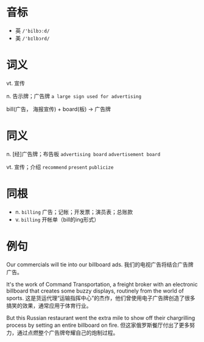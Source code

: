 # 音标

- 英 `/'bilbɔːd/`
- 美 `/'bɪlbɔrd/`

# 词义

vt. 宣传


n. 告示牌；广告牌
`a large sign used for advertising`



bill(广告， 海报宣传) + board(板) → 广告牌

# 同义

n. [经]广告牌；布告板
`advertising board` `advertisement board`

vt. 宣传；介绍
`recommend` `present` `publicize`

# 同根

- n. `billing` 广告；记帐；开发票；演员表；总账款
- v. `billing` 开帐单（bill的ing形式）

# 例句

Our commercials will tie into our billboard ads.
我们的电视广告将结合广告牌广告。

It's the work of Command Transportation, a freight broker with an electronic billboard that creates some buzzy displays, routinely from the world of sports.
这是货运代理“运输指挥中心”的杰作，他们曾使用电子广告牌创造了很多搞笑的效果，通常应用于体育行业。

But this Russian restaurant went the extra mile to show off their chargrilling process by setting an entire billboard on fire.
但这家俄罗斯餐厅付出了更多努力，通过点燃整个广告牌夸耀自己的炮制过程。


